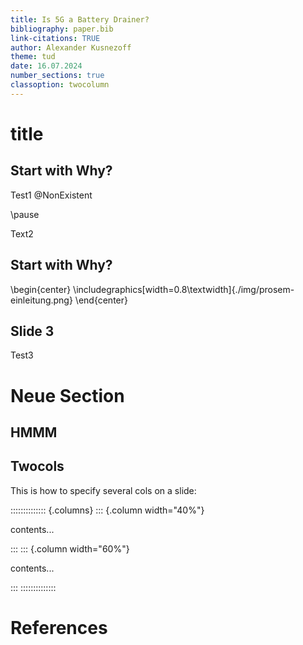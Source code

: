 ```yaml
---
title: Is 5G a Battery Drainer?
bibliography: paper.bib
link-citations: TRUE
author: Alexander Kusnezoff
theme: tud 
date: 16.07.2024
number_sections: true
classoption: twocolumn
---
```


# title

## Start with Why?

Test1
@NonExistent

\pause

Text2

## Start with Why?

\begin{center}
\includegraphics[width=0.8\textwidth]{./img/prosem-einleitung.png}
\end{center}

## Slide 3


Test3


# Neue Section

## HMMM

## Twocols

This is how to specify several cols on a slide:

<!-- see [StackOverflowI](https://stackoverflow.com/a/34809186) for twocol-layout -->

:::::::::::::: {.columns}
::: {.column width="40%"}

contents...

:::
::: {.column width="60%"}

contents...

:::
::::::::::::::

# References

